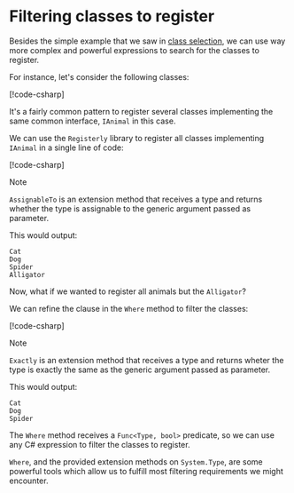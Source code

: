 # Filtering classes to register
Besides the simple example that we saw in [class selection](~/docs/registerly/getting-started/class-selection.md),
we can use way more complex and powerful expressions to search for the classes to register.

For instance, let's consider the following classes:

[!code-csharp[](~/docs/registerly/samples/Registerly.Samples.AdvancedRegistration/Animals/Services.cs)]

It's a fairly common pattern to register several classes implementing the same common interface,
`IAnimal` in this case. 

We can use the `Registerly` library to register all classes implementing
`IAnimal` in a single line of code:

[!code-csharp[](~/docs/registerly/samples/Registerly.Samples.AdvancedRegistration/Animals/Sample.cs?highlight=13-15)]

> [!NOTE]
> `AssignableTo` is an extension method that receives a type and returns whether the type 
is assignable to the generic argument passed as parameter.

This would output:

```
Cat
Dog
Spider
Alligator
```

Now, what if we wanted to register all animals but the `Alligator`?

We can refine the clause in the `Where` method to filter the classes:

[!code-csharp[](~/docs/registerly/samples/Registerly.Samples.AdvancedRegistration/Animals/Sample2.cs?highlight=13-15)]

> [!NOTE]
> `Exactly` is an extension method that receives a type and returns wheter the type
is exactly the same as the generic argument passed as parameter.

This would output:

```
Cat
Dog
Spider
```

The `Where` method  receives a `Func<Type, bool>` predicate, so we can use any C# expression to filter 
the classes to register.

`Where`, and the provided extension methods on `System.Type`, are some powerful tools which allow us to
fulfill most filtering requirements we might encounter.
